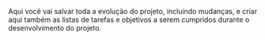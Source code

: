 Aqui você vai salvar toda a evolução do projeto, incluindo mudanças, e criar aqui também as listas de tarefas e objetivos a serem cumpridos durante o desenvolvimento do projeto. 